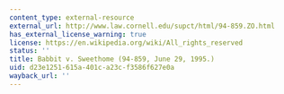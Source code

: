 ```yaml
---
content_type: external-resource
external_url: http://www.law.cornell.edu/supct/html/94-859.ZO.html
has_external_license_warning: true
license: https://en.wikipedia.org/wiki/All_rights_reserved
status: ''
title: Babbit v. Sweethome (94-859, June 29, 1995.)
uid: d23e1251-615a-401c-a23c-f3586f627e0a
wayback_url: ''
---
```

